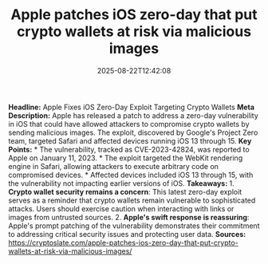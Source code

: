 ﻿---
title: "Apple patches iOS zero-day that put crypto wallets at risk via malicious images"
date: "2025-08-22T12:42:08"
category: "Markets"
summary: ""
slug: "apple patches ios zeroday that put crypto wallets at risk vi"
source_urls:
  - "https://cryptoslate.com/apple-patches-ios-zero-day-that-put-crypto-wallets-at-risk-via-malicious-images/"
seo:
  title: "Apple patches iOS zero-day that put crypto wallets at risk via malicious images | Hash n Hedge"
  description: ""
  keywords: ["news", "markets", "brief"]
---
**Headline:** Apple Fixes iOS Zero-Day Exploit Targeting Crypto Wallets  **Meta Description:** Apple has released a patch to address a zero-day vulnerability in iOS that could have allowed attackers to compromise crypto wallets by sending malicious images. The exploit, discovered by Google's Project Zero team, targeted Safari and affected devices running iOS 13 through 15.  **Key Points:**  * The vulnerability, tracked as CVE-2023-42824, was reported to Apple on January 11, 2023. * The exploit targeted the WebKit rendering engine in Safari, allowing attackers to execute arbitrary code on compromised devices. * Affected devices included iOS 13 through 15, with the vulnerability not impacting earlier versions of iOS.  **Takeaways:**  1. **Crypto wallet security remains a concern**: This latest zero-day exploit serves as a reminder that crypto wallets remain vulnerable to sophisticated attacks. Users should exercise caution when interacting with links or images from untrusted sources. 2. **Apple's swift response is reassuring**: Apple's prompt patching of the vulnerability demonstrates their commitment to addressing critical security issues and protecting user data.  **Sources:**  https://cryptoslate.com/apple-patches-ios-zero-day-that-put-crypto-wallets-at-risk-via-malicious-images/ 
